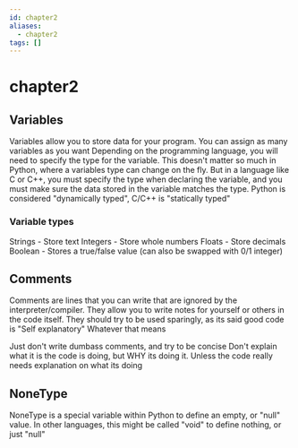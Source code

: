 ```yaml
---
id: chapter2
aliases:
  - chapter2
tags: []
---
```


# chapter2

## Variables

Variables allow you to store data for your program.
You can assign as many variables as you want
Depending on the programming language, you will need to specify the type for the variable.
This doesn't matter so much in Python, where a variables type can change on the fly.
But in a language like C or C++, you must specify the type when declaring the variable,
and you must make sure the data stored in the variable matches the type.
Python is considered "dynamically typed", C/C++ is "statically typed"

### Variable types

Strings - Store text
Integers - Store whole numbers
Floats - Store decimals
Boolean - Stores a true/false value (can also be swapped with 0/1 integer)



## Comments
Comments are lines that you can write that are ignored by the interpreter/compiler.
They allow you to write notes for yourself or others in the code itself.
They should try to be used sparingly, as its said good code is
"Self explanatory"
Whatever that means

Just don't write dumbass comments, and try to be concise
Don't explain what it is the code is doing, but WHY its doing it.
Unless the code really needs explanation on what its doing

## NoneType

NoneType is a special variable within Python to define an empty, or "null" value.
In other languages, this might be called "void" to define nothing, or just "null"
